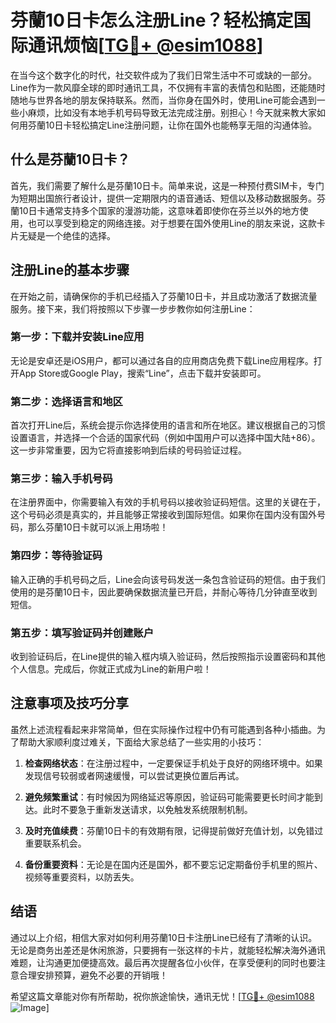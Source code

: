 # 芬蘭10日卡怎么注册Line？轻松搞定国际通讯烦恼[[TG💪+ @esim1088](https://t.me/s/esim1088)]

在当今这个数字化的时代，社交软件成为了我们日常生活中不可或缺的一部分。Line作为一款风靡全球的即时通讯工具，不仅拥有丰富的表情包和贴图，还能随时随地与世界各地的朋友保持联系。然而，当你身在国外时，使用Line可能会遇到一些小麻烦，比如没有本地手机号码导致无法完成注册。别担心！今天就来教大家如何用芬蘭10日卡轻松搞定Line注册问题，让你在国外也能畅享无阻的沟通体验。

## 什么是芬蘭10日卡？

首先，我们需要了解什么是芬蘭10日卡。简单来说，这是一种预付费SIM卡，专门为短期出国旅行者设计，提供一定期限内的语音通话、短信以及移动数据服务。芬蘭10日卡通常支持多个国家的漫游功能，这意味着即使你在芬兰以外的地方使用，也可以享受到稳定的网络连接。对于想要在国外使用Line的朋友来说，这款卡片无疑是一个绝佳的选择。

## 注册Line的基本步骤

在开始之前，请确保你的手机已经插入了芬蘭10日卡，并且成功激活了数据流量服务。接下来，我们将按照以下步骤一步步教你如何注册Line：

### 第一步：下载并安装Line应用

无论是安卓还是iOS用户，都可以通过各自的应用商店免费下载Line应用程序。打开App Store或Google Play，搜索“Line”，点击下载并安装即可。

### 第二步：选择语言和地区

首次打开Line后，系统会提示你选择使用的语言和所在地区。建议根据自己的习惯设置语言，并选择一个合适的国家代码（例如中国用户可以选择中国大陆+86）。这一步非常重要，因为它将直接影响到后续的号码验证过程。

### 第三步：输入手机号码

在注册界面中，你需要输入有效的手机号码以接收验证码短信。这里的关键在于，这个号码必须是真实的，并且能够正常接收到国际短信。如果你在国内没有国外号码，那么芬蘭10日卡就可以派上用场啦！

### 第四步：等待验证码

输入正确的手机号码之后，Line会向该号码发送一条包含验证码的短信。由于我们使用的是芬蘭10日卡，因此要确保数据流量已开启，并耐心等待几分钟直至收到短信。

### 第五步：填写验证码并创建账户

收到验证码后，在Line提供的输入框内填入验证码，然后按照指示设置密码和其他个人信息。完成后，你就正式成为Line的新用户啦！

## 注意事项及技巧分享

虽然上述流程看起来非常简单，但在实际操作过程中仍有可能遇到各种小插曲。为了帮助大家顺利度过难关，下面给大家总结了一些实用的小技巧：

1. **检查网络状态**：在注册过程中，一定要保证手机处于良好的网络环境中。如果发现信号较弱或者网速缓慢，可以尝试更换位置后再试。
   
2. **避免频繁重试**：有时候因为网络延迟等原因，验证码可能需要更长时间才能到达。此时不要急于重新发送请求，以免触发系统限制机制。

3. **及时充值续费**：芬蘭10日卡的有效期有限，记得提前做好充值计划，以免错过重要联系机会。

4. **备份重要资料**：无论是在国内还是国外，都不要忘记定期备份手机里的照片、视频等重要资料，以防丢失。

## 结语

通过以上介绍，相信大家对如何利用芬蘭10日卡注册Line已经有了清晰的认识。无论是商务出差还是休闲旅游，只要拥有一张这样的卡片，就能轻松解决海外通讯难题，让沟通更加便捷高效。最后再次提醒各位小伙伴，在享受便利的同时也要注意合理安排预算，避免不必要的开销哦！

希望这篇文章能对你有所帮助，祝你旅途愉快，通讯无忧！[[TG💪+ @esim1088](https://t.me/s/esim1088) ![Image](https://i.postimg.cc/4NQfJmqS/Snipaste-2025-05-13-00-14-12.png)]